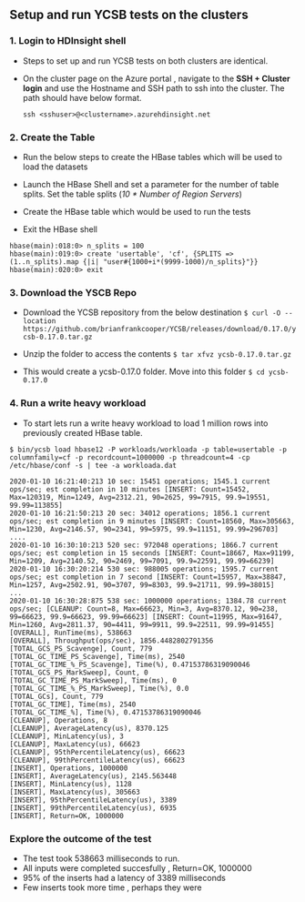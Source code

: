 ## Setup and run YCSB tests on the clusters

### 1. Login to HDInsight shell

- Steps to set up and run YCSB tests on both clusters are identical. 
- On the cluster page on the Azure portal , navigate to the **SSH + Cluster login** and use the Hostname and SSH path to ssh into the
    cluster.  The path should have below format. 
    
    ``` ssh <sshuser>@<clustername>.azurehdinsight.net ```

### 2. Create the Table 
- Run the below steps to create the HBase tables which will be used to load the datasets
 
 - Launch the HBase Shell and set a parameter for the number of table splits. Set the table splits (*10 * Number of Region Servers*)
 - Create the HBase table which would be used to run the tests
 - Exit the HBase shell  
```
hbase(main):018:0> n_splits = 100
hbase(main):019:0> create 'usertable', 'cf', {SPLITS => (1..n_splits).map {|i| "user#{1000+i*(9999-1000)/n_splits}"}}
hbase(main):020:0> exit
```
### 3. Download the YSCB Repo 
- Download the YCSB repository from the below destination
  ``` $ curl -O --location https://github.com/brianfrankcooper/YCSB/releases/download/0.17.0/ycsb-0.17.0.tar.gz ```

- Unzip the folder to access the contents
```$ tar xfvz ycsb-0.17.0.tar.gz ```
- This would create a  ycsb-0.17.0 folder. Move into this folder
``` $ cd ycsb-0.17.0 ```

### 4. Run a write heavy workload 

- To start lets run a write heavy workload to load 1 million rows into previously created HBase table.
```
$ bin/ycsb load hbase12 -P workloads/workloada -p table=usertable -p columnfamily=cf -p recordcount=1000000 -p threadcount=4 -cp /etc/hbase/conf -s | tee -a workloada.dat

2020-01-10 16:21:40:213 10 sec: 15451 operations; 1545.1 current ops/sec; est completion in 10 minutes [INSERT: Count=15452, Max=120319, Min=1249, Avg=2312.21, 90=2625, 99=7915, 99.9=19551, 99.99=113855]
2020-01-10 16:21:50:213 20 sec: 34012 operations; 1856.1 current ops/sec; est completion in 9 minutes [INSERT: Count=18560, Max=305663, Min=1230, Avg=2146.57, 90=2341, 99=5975, 99.9=11151, 99.99=296703]
....
2020-01-10 16:30:10:213 520 sec: 972048 operations; 1866.7 current ops/sec; est completion in 15 seconds [INSERT: Count=18667, Max=91199, Min=1209, Avg=2140.52, 90=2469, 99=7091, 99.9=22591, 99.99=66239]
2020-01-10 16:30:20:214 530 sec: 988005 operations; 1595.7 current ops/sec; est completion in 7 second [INSERT: Count=15957, Max=38847, Min=1257, Avg=2502.91, 90=3707, 99=8303, 99.9=21711, 99.99=38015]
...
2020-01-10 16:30:28:875 538 sec: 1000000 operations; 1384.78 current ops/sec; [CLEANUP: Count=8, Max=66623, Min=3, Avg=8370.12, 90=238, 99=66623, 99.9=66623, 99.99=66623] [INSERT: Count=11995, Max=91647, Min=1260, Avg=2811.37, 90=4411, 99=9911, 99.9=22511, 99.99=91455]
[OVERALL], RunTime(ms), 538663
[OVERALL], Throughput(ops/sec), 1856.4482802791356
[TOTAL_GCS_PS_Scavenge], Count, 779
[TOTAL_GC_TIME_PS_Scavenge], Time(ms), 2540
[TOTAL_GC_TIME_%_PS_Scavenge], Time(%), 0.47153786319090046
[TOTAL_GCS_PS_MarkSweep], Count, 0
[TOTAL_GC_TIME_PS_MarkSweep], Time(ms), 0
[TOTAL_GC_TIME_%_PS_MarkSweep], Time(%), 0.0
[TOTAL_GCs], Count, 779
[TOTAL_GC_TIME], Time(ms), 2540
[TOTAL_GC_TIME_%], Time(%), 0.47153786319090046
[CLEANUP], Operations, 8
[CLEANUP], AverageLatency(us), 8370.125
[CLEANUP], MinLatency(us), 3
[CLEANUP], MaxLatency(us), 66623
[CLEANUP], 95thPercentileLatency(us), 66623
[CLEANUP], 99thPercentileLatency(us), 66623
[INSERT], Operations, 1000000
[INSERT], AverageLatency(us), 2145.563448
[INSERT], MinLatency(us), 1128
[INSERT], MaxLatency(us), 305663
[INSERT], 95thPercentileLatency(us), 3389
[INSERT], 99thPercentileLatency(us), 6935
[INSERT], Return=OK, 1000000
```

### Explore the outcome of the test

-  The test took 538663 milliseconds to run.
-  All inputs were completed succesfully , Return=OK, 1000000
- 95% of the inserts had a latency of 3389 milliseconds
- Few inserts took more time , perhaps they were 


<!--stackedit_data:
eyJoaXN0b3J5IjpbLTIxMzEwMjM1MTIsMTQ3NjUwODMyMyw5OD
QyMTQ0NTgsLTIxNDQ1NDU0MjQsLTI1MjQ3NzkxNywtMTA1MTY1
NjU4NywxNzczODgzMzgwLC00NjQ3NDI0MDcsMTE2MDUwOTExOS
wyMzk0NTM5OCwzNjEwMjY0NDMsMTU5MDc0MjA4NiwxMDUxMTIz
OTE5LC0yMDgwMzQ0MzA5LC0xNTQ4Nzc5MCwtMTY3MTAxMjI1LC
0xOTEzNDYxNDIwLC0xNTYxMzgzMjczLDE1NDIxMzM3MCwxNTEx
MjEyMjk2XX0=
-->